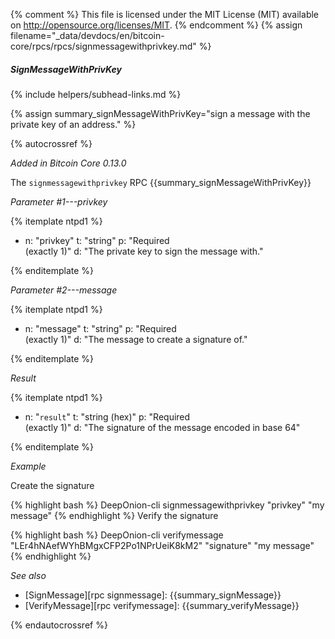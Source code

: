 {% comment %}
This file is licensed under the MIT License (MIT) available on
http://opensource.org/licenses/MIT.
{% endcomment %}
{% assign filename="_data/devdocs/en/bitcoin-core/rpcs/rpcs/signmessagewithprivkey.md" %}

##### SignMessageWithPrivKey
{% include helpers/subhead-links.md %}

{% assign summary_signMessageWithPrivKey="sign a message with the private key of an address." %}

{% autocrossref %}

*Added in Bitcoin Core 0.13.0*

The `signmessagewithprivkey` RPC {{summary_signMessageWithPrivKey}}

*Parameter #1---privkey*

{% itemplate ntpd1 %}
- n: "privkey"
  t: "string"
  p: "Required<br>(exactly 1)"
  d: "The private key to sign the message with."

{% enditemplate %}

*Parameter #2---message*

{% itemplate ntpd1 %}
- n: "message"
  t: "string"
  p: "Required<br>(exactly 1)"
  d: "The message to create a signature of."

{% enditemplate %}

*Result*

{% itemplate ntpd1 %}
- n: "`result`"
  t: "string (hex)"
  p: "Required<br>(exactly 1)"
  d: "The signature of the message encoded in base 64"

{% enditemplate %}

*Example*

Create the signature

{% highlight bash %}
DeepOnion-cli signmessagewithprivkey "privkey" "my message"
{% endhighlight %}
Verify the signature

{% highlight bash %}
DeepOnion-cli verifymessage "LEr4hNAefWYhBMgxCFP2Po1NPrUeiK8kM2" "signature" "my message"
{% endhighlight %}

*See also*

* [SignMessage][rpc signmessage]: {{summary_signMessage}}
* [VerifyMessage][rpc verifymessage]: {{summary_verifyMessage}}

{% endautocrossref %}
